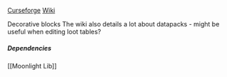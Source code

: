 [Curseforge](https://www.curseforge.com/minecraft/mc-mods/supplementaries)   [Wiki](https://github.com/MehVahdJukaar/Supplementaries/wiki/Customization)

Decorative blocks
The wiki also details a lot about datapacks - might be useful when editing loot tables?
##### Dependencies 
[[Moonlight Lib]]